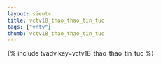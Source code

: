 ```yaml
--- 
layout: sieutv
title: vctv18_thao_thao_tin_tuc
tags: ["vntv"]
thumb: vctv18_thao_thao_tin_tuc
---
```

{% include tvadv key=vctv18_thao_thao_tin_tuc %}
